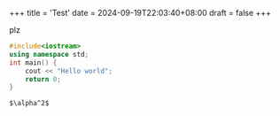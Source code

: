 +++
title = 'Test'
date = 2024-09-19T22:03:40+08:00
draft = false
+++


plz
```cpp
#include<iostream>
using namespace std;
int main() {
    cout << "Hello world";
    return 0;
}
```

```
$\alpha^2$
```